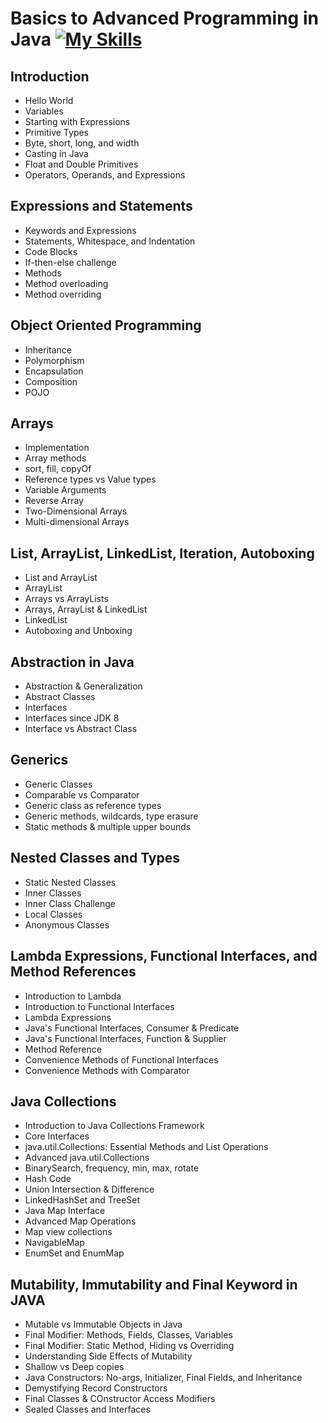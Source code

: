 # Basics to Advanced Programming in Java [![My Skills](https://skillicons.dev/icons?i=java)](https://skillicons.dev)

## Introduction ##
* Hello World
* Variables
* Starting with Expressions
* Primitive Types
* Byte, short, long, and width
* Casting in Java
* Float and Double Primitives
* Operators, Operands, and Expressions

## Expressions and Statements ##
* Keywords and Expressions
* Statements, Whitespace, and Indentation
* Code Blocks
* If-then-else challenge
* Methods
* Method overloading
* Method overriding

## Object Oriented Programming ##
* Inheritance
* Polymorphism
* Encapsulation
* Composition
* POJO

## Arrays ##
* Implementation
* Array methods
* sort, fill, copyOf
* Reference types vs Value types
* Variable Arguments
* Reverse Array
* Two-Dimensional Arrays
* Multi-dimensional Arrays

## List, ArrayList, LinkedList, Iteration, Autoboxing ##
*  List and ArrayList
*  ArrayList
*  Arrays vs ArrayLists
*  Arrays, ArrayList & LinkedList
*  LinkedList
*  Autoboxing and Unboxing

## Abstraction in Java ##
*  Abstraction & Generalization
*  Abstract Classes
*  Interfaces
*  Interfaces since JDK 8
*  Interface vs Abstract Class

## Generics ##
*  Generic Classes
*  Comparable vs Comparator
*  Generic class as reference types
*  Generic methods, wildcards, type erasure
*  Static methods & multiple upper bounds

## Nested Classes and Types ##
* Static Nested Classes
* Inner Classes
* Inner Class Challenge
* Local Classes
* Anonymous Classes


## Lambda Expressions, Functional Interfaces, and Method References ##
* Introduction to Lambda
* Introduction to Functional Interfaces
* Lambda Expressions
* Java's Functional Interfaces, Consumer & Predicate
* Java's Functional Interfaces, Function & Supplier
* Method Reference
* Convenience Methods of Functional Interfaces
* Convenience Methods with Comparator

## Java Collections ##
* Introduction to Java Collections Framework
* Core Interfaces
* java.util.Collections: Essential Methods and List Operations
* Advanced java.util.Collections
* BinarySearch, frequency, min, max, rotate
* Hash Code
* Union Intersection & Difference
* LinkedHashSet and TreeSet
* Java Map Interface
* Advanced Map Operations
* Map view collections
* NavigableMap
* EnumSet and EnumMap
  
## Mutability, Immutability and Final Keyword in JAVA ##
* Mutable vs Immutable Objects in Java
* Final Modifier: Methods, Fields, Classes, Variables
* Final Modifier: Static Method, Hiding vs Overriding
* Understanding Side Effects of Mutability
* Shallow vs Deep copies
* Java Constructors: No-args, Initializer, Final Fields, and Inheritance
* Demystifying Record Constructors
* Final Classes & COnstructor Access Modifiers
* Sealed Classes and Interfaces
  





  
